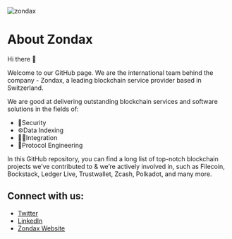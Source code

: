 
![zondax](https://user-images.githubusercontent.com/95368257/188494172-804ad46f-381c-4767-a650-ea77f9a3e99a.png)

# About Zondax

Hi there 👋

Welcome to our GitHub page. We are the international team behind the company - Zondax, a leading blockchain service provider based in Switzerland. 

We are good at delivering outstanding blockchain services and software solutions in the fields of:

- 🔐Security
- ⚙️Data Indexing
- 👩‍💻Integration
- 🚀Protocol Engineering

In this GitHub repository, you can find a long list of top-notch blockchain projects we’ve contributed to & we’re actively involved in, such as Filecoin, Bockstack, Ledger Live, Trustwallet, Zcash, Polkadot, and many more. 


## Connect with us: 
- [Twitter](https://twitter.com/_zondax_)
- [LinkedIn](https://www.linkedin.com/company/zondax/)
- [Zondax Website](https://www.zondax.ch)



